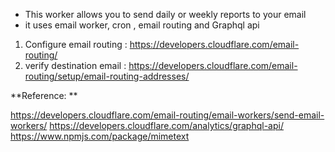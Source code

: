- This worker allows you to send daily or weekly reports to your email
- it uses email worker, cron , email routing and Graphql api


1. Configure email routing : https://developers.cloudflare.com/email-routing/
2. verify destination email : https://developers.cloudflare.com/email-routing/setup/email-routing-addresses/


**Reference: **

https://developers.cloudflare.com/email-routing/email-workers/send-email-workers/
https://developers.cloudflare.com/analytics/graphql-api/
https://www.npmjs.com/package/mimetext
